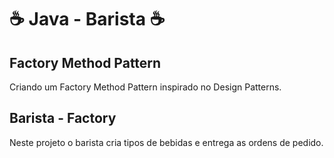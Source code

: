 # ☕ Java - Barista ☕

## Factory Method Pattern

Criando um Factory Method Pattern inspirado no Design Patterns.

## Barista - Factory

Neste projeto o barista cria tipos de bebidas e entrega as ordens de pedido.

